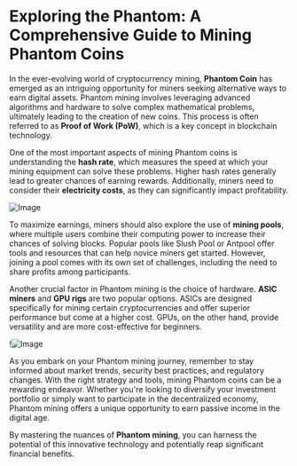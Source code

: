 # Exploring the Phantom: A Comprehensive Guide to Mining Phantom Coins

In the ever-evolving world of cryptocurrency mining, **Phantom Coin** has emerged as an intriguing opportunity for miners seeking alternative ways to earn digital assets. Phantom mining involves leveraging advanced algorithms and hardware to solve complex mathematical problems, ultimately leading to the creation of new coins. This process is often referred to as **Proof of Work (PoW)**, which is a key concept in blockchain technology.

One of the most important aspects of mining Phantom coins is understanding the **hash rate**, which measures the speed at which your mining equipment can solve these problems. Higher hash rates generally lead to greater chances of earning rewards. Additionally, miners need to consider their **electricity costs**, as they can significantly impact profitability. 

![Image](https://github.com/user-attachments/assets/590b50a7-4459-4e76-8a31-559aed223621)

To maximize earnings, miners should also explore the use of **mining pools**, where multiple users combine their computing power to increase their chances of solving blocks. Popular pools like Slush Pool or Antpool offer tools and resources that can help novice miners get started. However, joining a pool comes with its own set of challenges, including the need to share profits among participants.

Another crucial factor in Phantom mining is the choice of hardware. **ASIC miners** and **GPU rigs** are two popular options. ASICs are designed specifically for mining certain cryptocurrencies and offer superior performance but come at a higher cost. GPUs, on the other hand, provide versatility and are more cost-effective for beginners.

!![Image](https://github.com/user-attachments/assets/590b50a7-4459-4e76-8a31-559aed223621)

As you embark on your Phantom mining journey, remember to stay informed about market trends, security best practices, and regulatory changes. With the right strategy and tools, mining Phantom coins can be a rewarding endeavor. Whether you're looking to diversify your investment portfolio or simply want to participate in the decentralized economy, Phantom mining offers a unique opportunity to earn passive income in the digital age.

By mastering the nuances of **Phantom mining**, you can harness the potential of this innovative technology and potentially reap significant financial benefits.